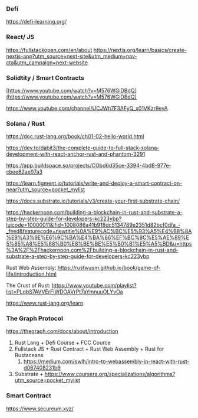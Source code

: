 
### Defi 
https://defi-learning.org/


### React/ JS 
https://fullstackopen.com/en/about 
https://nextjs.org/learn/basics/create-nextjs-app?utm_source=next-site&utm_medium=nav-cta&utm_campaign=next-website

### Solidtity / Smart Contracts
 [https://www.youtube.com/watch?v=M576WGiDBdQ](https://www.youtube.com/watch?v=M576WGiDBdQ) 
 
 https://www.youtube.com/channel/UCJWh7F3AFyQ_x01VKzr9eyA
 
 ### Solana / Rust 
 
 https://doc.rust-lang.org/book/ch01-02-hello-world.html
 
 https://dev.to/dabit3/the-complete-guide-to-full-stack-solana-development-with-react-anchor-rust-and-phantom-3291
 
 https://app.buildspace.so/projects/CObd6d35ce-3394-4bd8-977e-cbee82ae07a3
 
 https://learn.figment.io/tutorials/write-and-deploy-a-smart-contract-on-near?utm_source=pocket_mylist
 
 https://docs.substrate.io/tutorials/v3/create-your-first-substrate-chain/
 
 https://hackernoon.com/building-a-blockchain-in-rust-and-substrate-a-step-by-step-guide-for-developers-kc223ybp?luicode=10000011&lfid=1008086a41b918dc5134789e2351d82bcf0dfa_-_feed&featurecode=newtitle%0A%E9%AC%BC%E5%93%A5%E4%B8%8A%E9%A3%9E%E6%9C%BA%E4%BA%86%EF%BC%8C%E5%AE%89%E5%85%A8%E5%88%B0%E8%BE%BE%E5%B0%B1%E5%A5%BD&u=https%3A%2F%2Fhackernoon.com%2Fbuilding-a-blockchain-in-rust-and-substrate-a-step-by-step-guide-for-developers-kc223ybp
 
 Rust Web Assembly: https://rustwasm.github.io/book/game-of-life/introduction.html
 
 The Crust of Rust: https://www.youtube.com/playlist?list=PLqbS7AVVErFiWDOAVrPt7aYmnuuOLYvOa
 

 https://www.rust-lang.org/learn
 
### The Graph Protocol 
https://thegraph.com/docs/about/introduction




1. Rust Lang + Defi Course + FCC Cource 
2. Fullstack JS + Rust Contract + Rust Web Assembly  + Rust for Rustaceans 
	1. https://medium.com/swlh/intro-to-webassembly-in-react-with-rust-d067408231b9
3. Substrate + https://www.coursera.org/specializations/algorithms?utm_source=pocket_mylist




### Smart Contract 
https://www.secureum.xyz/

